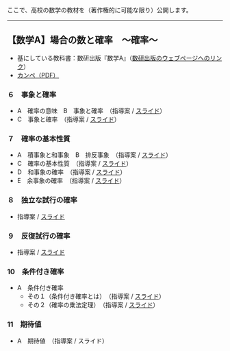 ここで、高校の数学の教材を（著作権的に可能な限り）公開します。

---

## 【数学A】場合の数と確率　～確率～

- 基にしている教科書：数研出版『数学A』（[数研出版のウェブページへのリンク](https://www.chart.co.jp/kyokasho/22kou/sugaku/gen/#contents)）
- [カンペ（PDF）](prob/prob_resume.pdf)

### ６　事象と確率

- A　確率の意味　B　事象と確率　（指導案 / [スライド](prob/prob_1_presentation_20230917.pdf)）
- C　事象と確率　（指導案 / [スライド](prob/prob_2_presentation.pdf)）

### ７　確率の基本性質

- A　積事象と和事象　B　排反事象　（指導案 / [スライド](prob/prob_3_presentation.pdf)）
- C　確率の基本性質　（指導案 / [スライド](prob/prob_4_presentation.pdf)）
- D　和事象の確率　（指導案 / [スライド](prob/prob_5_presentation.pdf)）
- E　余事象の確率　（指導案 / [スライド](prob/prob_6_presentation.pdf)）

### ８　独立な試行の確率

- 指導案 / [スライド](prob/prob_7_presentation.pdf)

### ９　反復試行の確率

- 指導案 / [スライド](prob/prob_8_presentation.pdf)

### 10　条件付き確率

- A　条件付き確率
  * その１（条件付き確率とは）　（指導案 / [スライド](prob/prob_9_presentation.pdf)）
  * その２（確率の乗法定理）　（指導案 / [スライド](prob/prob_10_presentation.pdf)）

### 11　期待値
- A　期待値　（指導案 / スライド）
